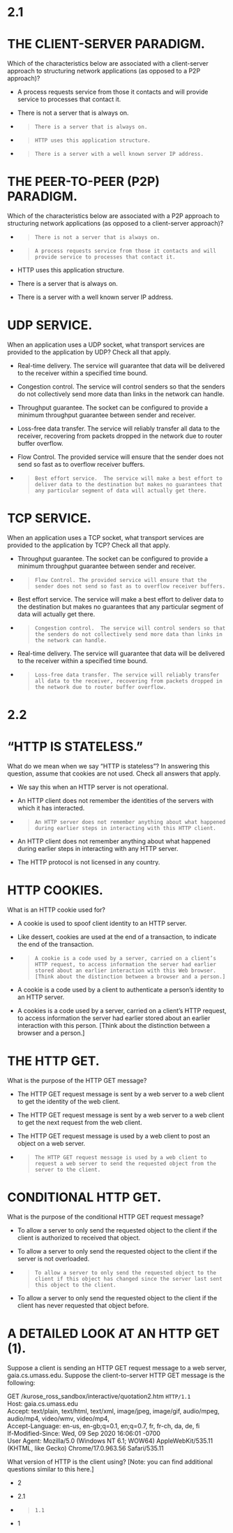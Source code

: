 # 2.1
# THE CLIENT-SERVER PARADIGM.


Which of the characteristics below are associated with a client-server approach to structuring network applications (as opposed to a P2P approach)?


- A process requests service from those it contacts and will provide service to processes that contact it.


- There is not a server that is always on.


- > ```There is a server that is always on.```


- > ```HTTP uses this application structure.```


- > ```There is a server with a well known server IP address.```

# THE PEER-TO-PEER (P2P) PARADIGM.


Which of the characteristics below are associated with a P2P approach to structuring network applications (as opposed to a client-server approach)?


- > ```There is not a server that is always on.```


- > ```A process requests service from those it contacts and will provide service to processes that contact it.```


- HTTP uses this application structure.


- There is a server that is always on.


- There is a server with a well known server IP address.

# UDP SERVICE.


When an application uses a UDP socket, what transport services are provided to the application by UDP? Check all that apply.


- Real-time delivery. The service will guarantee that data will be delivered to the receiver within a specified time bound.


- Congestion control.  The service will control senders so that the senders do not collectively send more data than links in the network can handle.


- Throughput guarantee. The socket can be configured to provide a minimum throughput guarantee between sender and receiver.


- Loss-free data transfer. The service will reliably transfer all data to the receiver, recovering from packets dropped in the network due to router buffer overflow.


- Flow Control. The provided service will ensure that the sender does not send so fast as to overflow receiver buffers.


- > ```Best effort service.  The service will make a best effort to deliver data to the destination but makes no guarantees that any particular segment of data will actually get there.```

# TCP SERVICE.


When an application uses a TCP socket, what transport services are provided to the application by TCP?  Check all that apply.


- Throughput guarantee. The socket can be configured to provide a minimum throughput guarantee between sender and receiver.


- > ```Flow Control. The provided service will ensure that the sender does not send so fast as to overflow receiver buffers.```


- Best effort service.  The service will make a best effort to deliver data to the destination but makes no guarantees that any particular segment of data will actually get there.


- > ```Congestion control.  The service will control senders so that the senders do not collectively send more data than links in the network can handle.```


- Real-time delivery. The service will guarantee that data will be delivered to the receiver within a specified time bound.


- > ```Loss-free data transfer. The service will reliably transfer all data to the receiver, recovering from packets dropped in the network due to router buffer overflow.```

# 2.2
# “HTTP IS STATELESS.” 


What do we mean when we say “HTTP is stateless”? In answering this question, assume that cookies are not used.  Check all answers that apply.


- We say this when an HTTP server is not operational.


- An HTTP client does not remember the identities of the servers with which  it has interacted.


- > ```An HTTP server does not remember anything about what happened during earlier steps in interacting with this HTTP client.```


- An HTTP client does not remember anything about what happened during earlier steps in interacting with any HTTP server.


- The HTTP protocol is not licensed in any country.

# HTTP COOKIES. 


What is an HTTP cookie used for?


- A cookie is used to spoof client identity to an HTTP server.


- Like dessert, cookies are used at the end of a transaction, to indicate the end of the transaction.


- > ```A cookie is a code used by a server, carried on a client’s HTTP request, to access information the server had earlier stored about an earlier interaction with this Web browser. [Think about the distinction between a browser and a person.]```


- A cookie is a code used by a client to authenticate a person’s identity to an HTTP server.


- A cookies is a code used by a server, carried on a client’s HTTP request, to access information the server had earlier stored about an earlier interaction with this person. [Think about the distinction between a browser and a person.]

# THE HTTP GET.


  What is the purpose of the HTTP GET message?


- The HTTP GET request message is sent by a web server to a web client to get the identity of the web client.


- The HTTP GET request message is sent by a web server to a web client to get the next request from the web client.


- The HTTP GET request message is used by a web client to post an object on a web server.


- > ```The HTTP GET request message is used by a web client to request a web server to send the requested object from the server to the client.```

# CONDITIONAL HTTP GET. 


What is the purpose of the conditional HTTP GET request message?


- To allow a server to only send the requested object to the client if the client is authorized to received that object.


- To allow a server to only send the requested object to the client if the server is not overloaded.


- > ```To allow a server to only send the requested object to the client if this object has changed since the server last sent this object to the client.```


- To allow a server to only send the requested object to the client if the client has never requested that object before.

# A DETAILED LOOK AT AN HTTP GET (1).


Suppose a client is sending an HTTP GET request message to a web server, gaia.cs.umass.edu. Suppose the client-to-server HTTP GET message is the following:

GET /kurose_ross_sandbox/interactive/quotation2.htm ```HTTP/1.1```<br>
Host: gaia.cs.umass.edu<br>
Accept: text/plain, text/html, text/xml, image/jpeg, image/gif, audio/mpeg, audio/mp4, video/wmv, video/mp4,<br>
Accept-Language: en-us, en-gb;q=0.1, en;q=0.7, fr, fr-ch, da, de, fi<br>
If-Modified-Since: Wed, 09 Sep 2020 16:06:01 -0700<br>
User Agent: Mozilla/5.0 (Windows NT 6.1; WOW64) AppleWebKit/535.11 (KHTML, like Gecko) Chrome/17.0.963.56 Safari/535.11<br>

What version of HTTP is the client using?
[Note: you can find additional questions similar to this here.]



- 2


- 2.1


- > ```1.1```


- 1

